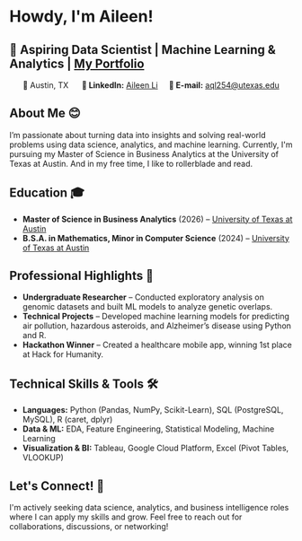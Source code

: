 # Howdy, I'm Aileen!  
## 🚀 Aspiring Data Scientist | Machine Learning & Analytics | [My Portfolio](https://github.com/TartFroYo/Portfolio/blob/main/README.md)
<p align=center> 
  📍 Austin, TX &nbsp;&nbsp;&nbsp;&nbsp;
  <b>🔗 LinkedIn:</b> <a href="https://www.linkedin.com/in/aileen-li-public/">Aileen Li</a>
  &nbsp;&nbsp;&nbsp;&nbsp;<b>📧 E-mail:</b> <a href="mailto:aql254@utexas.edu">aql254@utexas.edu</a>
  <!-- &nbsp;&nbsp;&nbsp;&nbsp;<b>Website:</b> <a href="LINK">Aileen Li</a>                       work on professional website someday -->
</p>

## About Me 😊
I’m passionate about turning data into insights and solving real-world problems using data science, analytics, and machine learning. 
Currently, I'm pursuing my Master of Science in Business Analytics at the University of Texas at Austin. 
And in my free time, I like to rollerblade and read.

## Education 🎓
+ **Master of Science in Business Analytics** (2026) – [University of Texas at Austin](https://www.mccombs.utexas.edu/graduate/specialized-masters/ms-business-analytics/ms-business-analytics-on-campus/academics/curriculum/)  
+ **B.S.A. in Mathematics, Minor in Computer Science** (2024) – [University of Texas at Austin](https://cns.utexas.edu/academics/departments/mathematics/math-major-courses) 

## Professional Highlights 🌟  
+ **Undergraduate Researcher** – Conducted exploratory analysis on genomic datasets and built ML models to analyze genetic overlaps.  
+ **Technical Projects** – Developed machine learning models for predicting air pollution, hazardous asteroids, and Alzheimer’s disease using Python and R.  
+ **Hackathon Winner** – Created a healthcare mobile app, winning 1st place at Hack for Humanity.

## Technical Skills & Tools 🛠️  
+ **Languages:** Python (Pandas, NumPy, Scikit-Learn), SQL (PostgreSQL, MySQL), R (caret, dplyr)  
+ **Data & ML:** EDA, Feature Engineering, Statistical Modeling, Machine Learning  
+ **Visualization & BI:** Tableau, Google Cloud Platform, Excel (Pivot Tables, VLOOKUP)  

<!-- ## Certifications 📜  
**IBM Data Analytics with Excel and R Specialization** *(In Progress)*  
**Google Data Analytics Certificate** *(Planned)*  -->

## Let's Connect! 🤝  
I'm actively seeking data science, analytics, and business intelligence roles where I can apply my skills and grow. Feel free to reach out for collaborations, discussions, or networking!  
